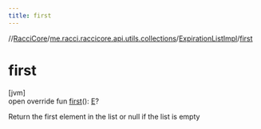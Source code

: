 ```yaml
---
title: first
---
```

//[RacciCore](../../../index.html)/[me.racci.raccicore.api.utils.collections](../index.html)/[ExpirationListImpl](index.html)/[first](first.html)



# first



[jvm]\
open override fun [first](first.html)(): [E](index.html)?



Return the first element in the list or null if the list is empty




